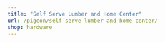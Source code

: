 ```yaml
---
title: "Self Serve Lumber and Home Center"
url: /pigeon/self-serve-lumber-and-home-center/
shop: hardware
---
```

